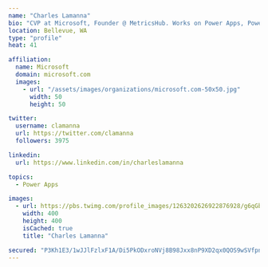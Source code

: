 ```yaml
---
name: "Charles Lamanna"
bio: "CVP at Microsoft, Founder @ MetricsHub. Works on Power Apps, Power Automate, Power Virtual Agent, Common Data Service and Dynamics 365."
location: Bellevue, WA
type: "profile"
heat: 41

affiliation:
  name: Microsoft
  domain: microsoft.com
  images:
    - url: "/assets/images/organizations/microsoft.com-50x50.jpg"
      width: 50
      height: 50

twitter:
  username: clamanna
  url: https://twitter.com/clamanna
  followers: 3975

linkedin:
  url: https://www.linkedin.com/in/charleslamanna

topics:
  - Power Apps

images:
  - url: https://pbs.twimg.com/profile_images/1263202626922876928/g6qGbHZ-_400x400.jpg
    width: 400
    height: 400
    isCached: true
    title: "Charles Lamanna"

secured: "P3Kh1E3/1wJJlFzlxF1A/Di5PkODxroNVj8B98Jxx8nP9XD2qx0QOS9wSVfpn2n62kDlP9mMCKzsl8KFVa9XgXlmcLhwXBWBbAkkHjcBF88DLPUhewrMPSMRDXLkHhoIQ9nHHLh/CbhdmwLLw84A3b6OKSF9MxTiusjNutDKE/HuE6FgtI/tihFkOoC5DzjfOEYAjQFcnWfb6pE91HyMWmwPrDcWX0uSYTlCEDoPnVa9ecKErutpzE/7gP9yNVNE42KvEGng6I5ESv2f8nY/azzJsw+H/LpQDQy9gpSdgEytRZl/QursleHfLfOOEcwb6IJTjiWdHTsrjHXDi68XNbDRswLXOZkAjxdzotGAsBPPLFYj2ZLidVzpOomdHkgr9Ixm5Xsw6BeWuuw4OmsmFMjkPFcUjohMu0pKZH63sWw=;8OMCGW+J5to/6iVYTfMh7Q=="
---
```


